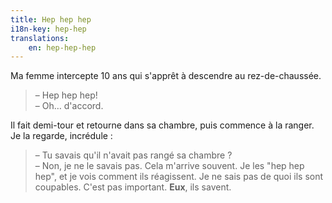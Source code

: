 ```yaml
---
title: Hep hep hep
i18n-key: hep-hep
translations:
    en: hep-hep-hep
---
```


Ma femme intercepte 10 ans qui s'apprêt à descendre au rez-de-chaussée.

> – Hep hep hep!  
> – Oh… d'accord.

Il fait demi-tour et retourne dans sa chambre, puis commence à la ranger. Je la regarde, incrédule :

> – Tu savais qu'il n'avait pas rangé sa chambre ?  
> – Non, je ne le savais pas. Cela m'arrive souvent. Je les "hep hep hep", et je vois comment ils réagissent. Je ne sais pas de quoi ils sont coupables. C'est pas important. **Eux**, ils savent.

